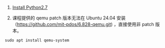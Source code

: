 1. [Install Python2.7](https://linux.how2shout.com/how-to-install-python-2-7-on-ubuntu-24-04-noble-lts-linux/)

2. 课程提供的 qemu patch 版本无法在 Ubuntu 24.04 安装 （https://github.com/mit-pdos/6.828-qemu.git) ，直接使用非 patch 版本。
```
sudo apt install qemu-system
```